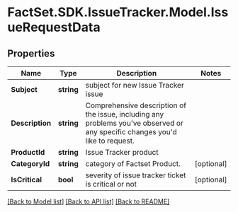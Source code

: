 # FactSet.SDK.IssueTracker.Model.IssueRequestData

## Properties

Name | Type | Description | Notes
------------ | ------------- | ------------- | -------------
**Subject** | **string** | subject for new Issue Tracker issue | 
**Description** | **string** | Comprehensive description of the issue, including any problems you&#39;ve observed or any specific changes you&#39;d like to request. | 
**ProductId** | **string** | Issue Tracker product  | 
**CategoryId** | **string** | category of Factset Product.  | [optional] 
**IsCritical** | **bool** | severity of issue tracker ticket is critical or not | [optional] 

[[Back to Model list]](../README.md#documentation-for-models) [[Back to API list]](../README.md#documentation-for-api-endpoints) [[Back to README]](../README.md)

